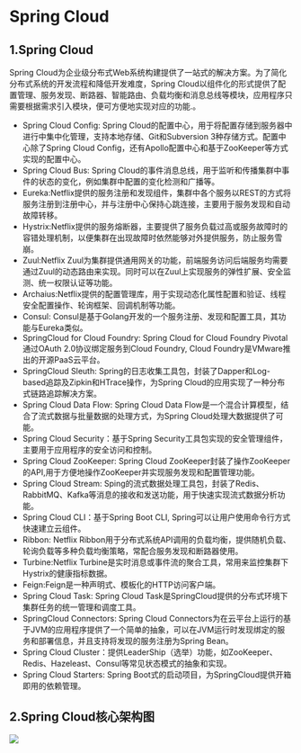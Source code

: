 # Spring Cloud

## 1.Spring Cloud

Spring Cloud为企业级分布式Web系统构建提供了一站式的解决方案。为了简化分布式系统的开发流程和降低开发难度，Spring Cloud以组件化的形式提供了配置管理、服务发现、断路器、智能路由、负载均衡和消息总线等模块，应用程序只需要根据需求引入模块，便可方便地实现对应的功能.。

- Spring Cloud Config: Spring Cloud的配置中心，用于将配置存储到服务器中进行中集中化管理，支持本地存储、Git和Subversion 3种存储方式。配置中心除了Spring Cloud Config，还有Apollo配置中心和基于ZooKeeper等方式实现的配置中心。
- Spring Cloud Bus: Spring Cloud的事件消息总线，用于监听和传播集群中事件的状态的变化，例如集群中配置的变化检测和广播等。
- Eureka:Netflix提供的服务注册和发现组件，集群中各个服务以REST的方式将服务注册到注册中心，并与注册中心保持心跳连接，主要用于服务发现和自动故障转移。
- Hystrix:Netflix提供的服务熔断器，主要提供了服务负载过高或服务故障时的容错处理机制，以便集群在出现故障时依然能够对外提供服务，防止服务雪崩。
- Zuul:Netflix Zuul为集群提供通用网关的功能，前端服务访问后端服务均需要通过Zuul的动态路由来实现。同时可以在Zuul上实现服务的弹性扩展、安全监测、统一权限认证等功能。
- Archaius:Netflix提供的配置管理库，用于实现动态化属性配置和验证、线程安全配置操作、轮询框架、回调机制等功能。
- Consul: Consul是基于Golang开发的一个服务注册、发现和配置工具，其功能与Eureka类似。
- SpringCloud for Cloud Foundry: Spring Cloud for Cloud Foundry Pivotal通过OAuth 2.0协议绑定服务到Cloud Foundry, Cloud Foundry是VMware推出的开源PaaS云平台。
- SpringCloud Sleuth: Spring的日志收集工具包，封装了Dapper和Log-based追踪及Zipkin和HTrace操作，为Spring Cloud的应用实现了一种分布式链路追踪解决方案。
- Spring Cloud Data Flow: Spring Cloud Data Flow是一个混合计算模型，结合了流式数据与批量数据的处理方式，为Spring Cloud处理大数据提供了可能。
- Spring Cloud Security：基于Spring Security工具包实现的安全管理组件，主要用于应用程序的安全访问和控制。
- Spring Cloud ZooKeeper: Spring Cloud ZooKeeper封装了操作ZooKeeper的API,用于方便地操作ZooKeeper并实现服务发现和配置管理功能。
- Spring Cloud Stream: Sping的流式数据处理工具包，封装了Redis、RabbitMQ、Kafka等消息的接收和发送功能，用于快速实现流式数据分析功能。
- Spring Cloud CLI：基于Spring Boot CLI, Spring可以让用户使用命令行方式快速建立云组件。
- Ribbon: Netflix Ribbon用于分布式系统API调用的负载均衡，提供随机负载、轮询负载等多种负载均衡策略，常配合服务发现和断路器使用。
- Turbine:Netflix Turbine是实时消息或事件流的聚合工具，常用来监控集群下Hystrix的健康指标数据。
- Feign:Feign是一种声明式、模板化的HTTP访问客户端。
- Spring Cloud Task: Spring Cloud Task是SpringCloud提供的分布式环境下集群任务的统一管理和调度工具。
- SpringCloud Connectors: Spring Cloud Connectors为在云平台上运行的基于JVM的应用程序提供了一个简单的抽象，可以在JVM运行时发现绑定的服务和部署信息，并且支持将发现的服务注册为Spring Bean。
- Spring Cloud Cluster：提供LeaderShip（选举）功能，如ZooKeeper、Redis、Hazeleast、Consul等常见状态模式的抽象和实现。
- Spring Cloud Starters: Spring Boot式的启动项目，为SpringCloud提供开箱即用的依赖管理。

## 2.Spring Cloud核心架构图

![](D:\workspace\Java-Interview-Offer\images\springcloud002.png)